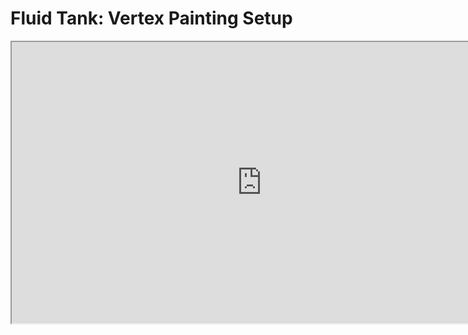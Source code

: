 # Fluid Tank: Vertex Painting Setup

<p><iframe title="YouTube video player" src="https://www.youtube.com/embed/GocO4YeOIvY?rel=0" width="800" height="450" allowfullscreen="allowfullscreen" allow="accelerometer; autoplay; clipboard-write; encrypted-media; gyroscope; picture-in-picture"></iframe></p>